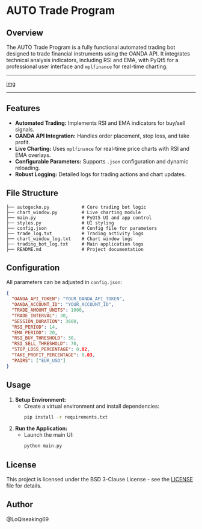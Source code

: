 # AUTO Trade Program

## Overview
The AUTO Trade Program is a fully functional automated trading bot designed to trade financial instruments using the OANDA API. It integrates technical analysis indicators, including RSI and EMA, with PyQt5 for a professional user interface and `mplfinance` for real-time charting.
___
[img](https://github.com/LoQiseaking69/simplefx/blob/main/IMG_9963.jpeg)
___

## Features
- **Automated Trading:** Implements RSI and EMA indicators for buy/sell signals.
- **OANDA API Integration:** Handles order placement, stop loss, and take profit.
- **Live Charting:** Uses `mplfinance` for real-time price charts with RSI and EMA overlays.
- **Configurable Parameters:** Supports `.json` configuration and dynamic reloading.
- **Robust Logging:** Detailed logs for trading actions and chart updates.

## File Structure
```
├── autogecko.py            # Core trading bot logic
├── chart_window.py         # Live charting module
├── main.py                 # PyQt5 UI and app control
├── styles.py               # UI styling
├── config.json             # Config file for parameters
├── trade_log.txt           # Trading activity logs
├── chart_window_log.txt    # Chart window logs
├── trading_bot_log.txt     # Main application logs
├── README.md               # Project documentation
```

## Configuration
All parameters can be adjusted in `config.json`:
```json
{
  "OANDA_API_TOKEN": "YOUR_OANDA_API_TOKEN",
  "OANDA_ACCOUNT_ID": "YOUR_ACCOUNT_ID",
  "TRADE_AMOUNT_UNITS": 1000,
  "TRADE_INTERVAL": 30,
  "SESSION_DURATION": 3600,
  "RSI_PERIOD": 14,
  "EMA_PERIOD": 20,
  "RSI_BUY_THRESHOLD": 30,
  "RSI_SELL_THRESHOLD": 70,
  "STOP_LOSS_PERCENTAGE": 0.02,
  "TAKE_PROFIT_PERCENTAGE": 0.03,
  "PAIRS": ["EUR_USD"]
}
```

## Usage
1. **Setup Environment:**
   - Create a virtual environment and install dependencies:
     ```bash
     pip install -r requirements.txt
     ```
2. **Run the Application:**
   - Launch the main UI:
     ```bash
     python main.py
     ```

## License
This project is licensed under the BSD 3-Clause License - see the [LICENSE](LICENSE) file for details.

## Author
@LoQiseaking69
